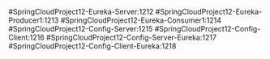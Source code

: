 #SpringCloudProject12-Eureka-Server:1212
#SpringCloudProject12-Eureka-Producer1:1213
#SpringCloudProject12-Eureka-Consumer1:1214
#SpringCloudProject12-Config-Server:1215
#SpringCloudProject12-Config-Client:1216
#SpringCloudProject12-Config-Server-Eureka:1217
#SpringCloudProject12-Config-Client-Eureka:1218